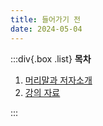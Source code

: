 ```yaml
---
title: 들어가기 전
date: 2024-05-04
---
```


:::div{.box .list}
**목차**

1. [머리말과 저자소개](/github/chapter01/01-1)
2. [강의 자료](/github/chapter01/01-2)

:::
